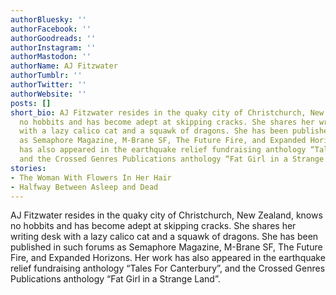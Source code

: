 ```yaml
---
authorBluesky: ''
authorFacebook: ''
authorGoodreads: ''
authorInstagram: ''
authorMastodon: ''
authorName: AJ Fitzwater
authorTumblr: ''
authorTwitter: ''
authorWebsite: ''
posts: []
short_bio: AJ Fitzwater resides in the quaky city of Christchurch, New Zealand, knows
  no hobbits and has become adept at skipping cracks. She shares her writing desk
  with a lazy calico cat and a squawk of dragons. She has been published in such forums
  as Semaphore Magazine, M-Brane SF, The Future Fire, and Expanded Horizons. Her work
  has also appeared in the earthquake relief fundraising anthology “Tales For Canterbury”,
  and the Crossed Genres Publications anthology “Fat Girl in a Strange Land”.
stories:
- The Woman With Flowers In Her Hair
- Halfway Between Asleep and Dead
---
```


AJ Fitzwater resides in the quaky city of Christchurch, New Zealand, knows no hobbits and has become adept at skipping cracks. She shares her writing desk with a lazy calico cat and a squawk of dragons. She has been published in such forums as Semaphore Magazine, M-Brane SF, The Future Fire, and Expanded Horizons. Her work has also appeared in the earthquake relief fundraising anthology “Tales For Canterbury”, and the Crossed Genres Publications anthology “Fat Girl in a Strange Land”.